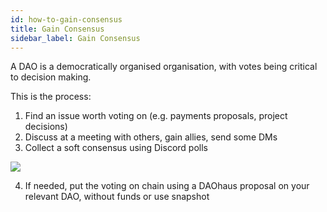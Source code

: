 ```yaml
---
id: how-to-gain-consensus
title: Gain Consensus
sidebar_label: Gain Consensus
---
```


A DAO is a democratically organised organisation, with votes being critical to decision making. 

This is the process: 

1. Find an issue worth voting on (e.g. payments proposals, project decisions) 
2. Discuss at a meeting with others, gain allies, send some DMs
3. Collect a soft consensus using Discord polls

![](https://i.imgur.com/Pei2iPT.png)


    
4. If needed, put the voting on chain using a DAOhaus proposal on your relevant DAO, without funds or use snapshot

